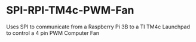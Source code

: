 # SPI-RPI-TM4c-PWM-Fan
Uses SPI to communicate from a Raspberry Pi 3B to a TI TM4c Launchpad to control a 4 pin PWM Computer Fan
